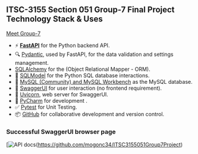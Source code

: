 ﻿## ITSC-3155 Section 051 Group-7 Final Project Technology Stack & Uses

[Meet Group-7](https://raw.githubusercontent.com/mogonc34/ITSC3155051Group7Project/refs/heads/main/group_bio_template/index.html?token=GHSAT0AAAAAADCZBW5E24JYHPUNDRTD3M462AUATRA)

- ⚡ [**FastAPI**](https://fastapi.tiangolo.com) for the Python backend API.
- 🔍 [Pydantic](https://docs.pydantic.dev), used by FastAPI, for the data validation and settings management.
- [SQLAlchemy](https://www.sqlalchemy.org/) for the (Object Relational Mapper - ORM).
- 🧰 [SQLModel](https://sqlmodel.tiangolo.com) for the Python SQL database interactions.
- 💾 [MySQL (Community) and MySQL Workbench](https://www.mysql.com) as the MySQL database.
- 🚀 [SwaggerUI](https://swagger.io/tools/swagger-ui/) for user interaction (no frontend requirement).
- 💃 [Uvicorn](https://uvicorn.org), web server for SwaggerUI.
- 🐋 [PyCharm](https://www.jetbrains.com/pycharm/) for development .
- ✅ [Pytest](https://pytest.org) for Unit Testing.
- 📦 [GitHub](https://www.github.com) for collaborative development and version control.


### Successful SwaggerUI browser page
[![API docs](api/images/Group7_OROS_SwaggerUI_Screen1.png)(https://github.com/mogonc34/ITSC3155051Group7Project)

